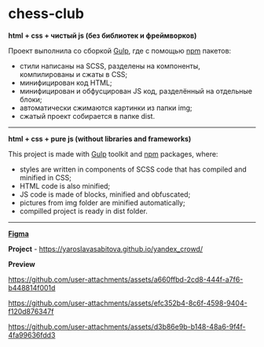 # chess-club

**html + css + чистый js (без библиотек и фреймворков)**

Проект выполнила со сборкой [Gulp](https://gulpjs.com/), где с помощью [npm](https://www.npmjs.com/) пакетов:
* стили написаны на SCSS, разделены на компоненты, компилированы и сжаты в CSS;
* минифицирован код HTML;
* минифицирован и обфусцирован JS код, разделённый на отдельные блоки;
* автоматически сжимаются картинки из папки img;
* сжатый проект собирается в папке dist.

----------------

**html + css + pure js (without libraries and frameworks)**

This project is made with [Gulp](https://gulpjs.com/) toolkit and [npm](https://www.npmjs.com/) packages, where:
* styles are written in components of SCSS code that has compiled and minified in CSS;
* HTML code is also minified;
* JS code is made of blocks, minified and obfuscated;
* pictures from img folder are minified automatically;
* compilled project is ready in dist folder.

----------------

[**Figma**](https://www.figma.com/design/0xXfupPNU3aZxPqFbmhCKb/%D0%94%D0%B8%D0%B7%D0%B0%D0%B9%D0%BD-%D0%B4%D0%BB%D1%8F-%D0%B2%D0%B5%D1%80%D1%81%D1%82%D0%BA%D0%B8-%7C-%D0%A2%D0%B5%D1%81%D1%82%D0%BE%D0%B2%D1%8B%D0%B9-%D0%BB%D0%B5%D0%BD%D0%B4%D0%B8%D0%BD%D0%B3?node-id=0-1&t=HJXHqZgpw25ScmTn-1)

**Project** - https://yaroslavasabitova.github.io/yandex_crowd/

**Preview**

https://github.com/user-attachments/assets/a660ffbd-2cd8-444f-a7f6-b448814f001d

https://github.com/user-attachments/assets/efc352b4-8c6f-4598-9404-f120d876347f

https://github.com/user-attachments/assets/d3b86e9b-b148-48a6-9f4f-4fa99636fdd3



